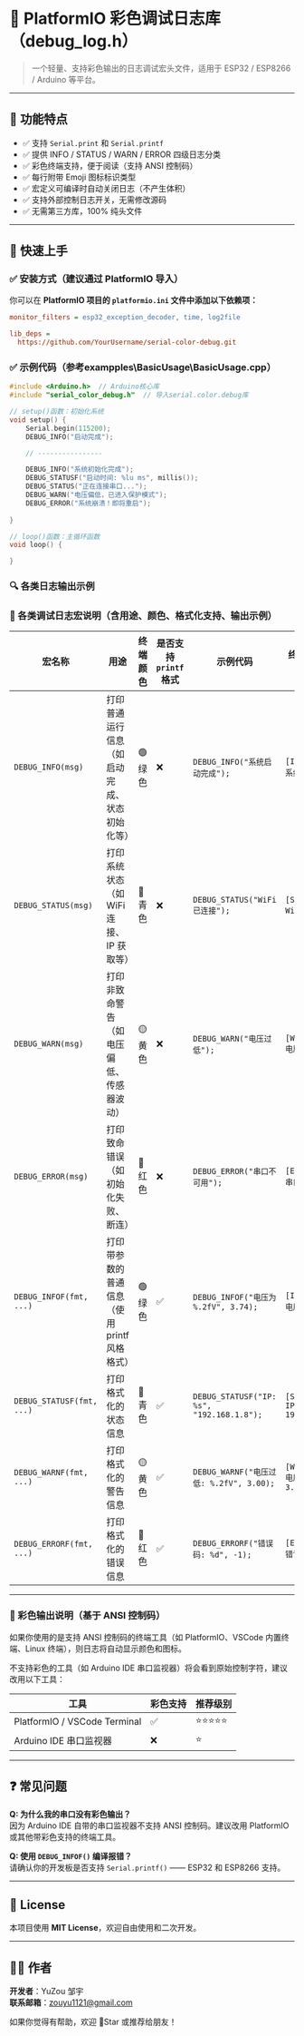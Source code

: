 # 🎯 PlatformIO 彩色调试日志库（debug_log.h）

> 一个轻量、支持彩色输出的日志调试宏头文件，适用于 ESP32 / ESP8266 / Arduino 等平台。

---

## 🧩 功能特点

- ✅ 支持 `Serial.print` 和 `Serial.printf`
- ✅ 提供 INFO / STATUS / WARN / ERROR 四级日志分类
- ✅ 彩色终端支持，便于阅读（支持 ANSI 控制码）
- ✅ 每行附带 Emoji 图标标识类型
- ✅ 宏定义可编译时自动关闭日志（不产生体积）
- ✅ 支持外部控制日志开关，无需修改源码
- ✅ 无需第三方库，100% 纯头文件

---

## 🚀 快速上手
### ✅ 安装方式（建议通过 PlatformIO 导入）

你可以在 **PlatformIO 项目的 `platformio.ini` 文件中添加以下依赖项：**
```ini
monitor_filters = esp32_exception_decoder, time, log2file

lib_deps =
  https://github.com/YourUsername/serial-color-debug.git
```

### ✅ 示例代码（参考exampples\BasicUsage\BasicUsage.cpp）

```cpp
#include <Arduino.h>  // Arduino核心库
#include "serial_color_debug.h"  // 导入serial.color.debug库

// setup()函数：初始化系统
void setup() {
    Serial.begin(115200);
    DEBUG_INFO("启动完成");

    // ----------------

    DEBUG_INFO("系统初始化完成");
    DEBUG_STATUSF("启动时间: %lu ms", millis());
    DEBUG_STATUS("正在连接串口...");
    DEBUG_WARN("电压偏低，已进入保护模式");
    DEBUG_ERROR("系统崩溃！即将重启");
  
}

// loop()函数：主循环函数
void loop() {

}

```

### 🔍 各类日志输出示例

### 🧪 各类调试日志宏说明（含用途、颜色、格式化支持、输出示例）

| 宏名称                 | 用途                                           | 终端颜色           | 是否支持 `printf` 格式 | 示例代码                                     | 终端输出样式                   |
|------------------------|------------------------------------------------|--------------------|--------------------------|----------------------------------------------|--------------------------------|
| `DEBUG_INFO(msg)`      | 打印普通运行信息（如启动完成、状态初始化等） | 🟢 绿色             | ❌                       | `DEBUG_INFO("系统启动完成");`                | `[INFO]  ✅ 系统启动完成`       |
| `DEBUG_STATUS(msg)`    | 打印系统状态（如 WiFi 连接、IP 获取等）       | 🔵 青色             | ❌                       | `DEBUG_STATUS("WiFi 已连接");`              | `[STAT]  📶 WiFi 已连接`        |
| `DEBUG_WARN(msg)`      | 打印非致命警告（如电压偏低、传感器波动）     | 🟡 黄色             | ❌                       | `DEBUG_WARN("电压过低");`                   | `[WARN]  ⚠️ 电压过低`            |
| `DEBUG_ERROR(msg)`     | 打印致命错误（如初始化失败、断连）           | 🔴 红色             | ❌                       | `DEBUG_ERROR("串口不可用");`                | `[ERROR] 💥 串口不可用`         |
| `DEBUG_INFOF(fmt, ...)`| 打印带参数的普通信息（使用 printf 风格格式） | 🟢 绿色             | ✅                       | `DEBUG_INFOF("电压为 %.2fV", 3.74);`         | `[INFO]  ✅ 电压为 3.74V`        |
| `DEBUG_STATUSF(fmt, ...)`| 打印格式化的状态信息                        | 🔵 青色             | ✅                       | `DEBUG_STATUSF("IP: %s", "192.168.1.8");`    | `[STAT]  📶 IP: 192.168.1.8`     |
| `DEBUG_WARNF(fmt, ...)`| 打印格式化的警告信息                         | 🟡 黄色             | ✅                       | `DEBUG_WARNF("电压过低: %.2fV", 3.00);`      | `[WARN]  ⚠️ 电压过低: 3.00V`     |
| `DEBUG_ERRORF(fmt, ...)`| 打印格式化的错误信息                         | 🔴 红色             | ✅                       | `DEBUG_ERRORF("错误码: %d", -1);`            | `[ERROR] 💥 错误码: -1`          |


---

### 🎨 彩色输出说明（基于 ANSI 控制码）

如果你使用的是支持 ANSI 控制码的终端工具（如 PlatformIO、VSCode 内置终端、Linux 终端），则日志将自动显示颜色和图标。

不支持彩色的工具（如 Arduino IDE 串口监视器）将会看到原始控制字符，建议改用以下工具：

| 工具                         | 彩色支持 | 推荐级别 |
|------------------------------|----------|-----------|
| PlatformIO / VSCode Terminal | ✅        | ⭐⭐⭐⭐⭐    |
| Arduino IDE 串口监视器       | ❌        | ⭐         |

---

## ❓ 常见问题

**Q: 为什么我的串口没有彩色输出？**  
因为 Arduino IDE 自带的串口监视器不支持 ANSI 控制码。建议改用 PlatformIO 或其他带彩色支持的终端工具。

**Q: 使用 `DEBUG_INFOF()` 编译报错？**  
请确认你的开发板是否支持 `Serial.printf()` —— ESP32 和 ESP8266 支持。

---

## 📄 License

本项目使用 **MIT License**，欢迎自由使用和二次开发。

---

## 👨‍💻 作者

**开发者**：YuZou 邹宇  
**联系邮箱**：zouyu1121@gmail.com

如果你觉得有帮助，欢迎 🌟Star 或推荐给朋友！